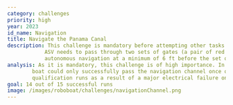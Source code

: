 ```yaml
---
category: challenges
priority: high
year: 2023
id_name: Navigation
title: Navigate the Panama Canal
description: This challenge is mandatory before attempting other tasks. The 
            ASV needs to pass through two sets of gates (a pair of red and green buoys) and starts
            autonomous navigation at a minimum of 6 ft before the set of gates.
analysis: As it is mandatory, this challenge is of high importance. In 2019, the 
        boat could only successfully pass the navigation channel once out of four 
        qualification runs as a result of a major electrical failure onboard.
goal: 14 out of 15 successful runs
image: /images/roboboat/challenges/navigationChannel.png
---
```

